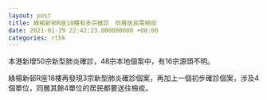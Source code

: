 ```yaml
---
layout: post
title: 綠楊新邨R座18樓有多宗確診　同層居民需檢疫
date: 2021-01-29 22:42:23.000000000 +08:00
categories: rthk
---
```


本港新增50宗新型肺炎確診，48宗本地個案中，有16宗源頭不明。

綠楊新邨R座18樓再發現3宗新型肺炎確診個案，再加上一個初步確診個案，涉及4個單位，同層其餘4單位的居民都要送往檢疫。
